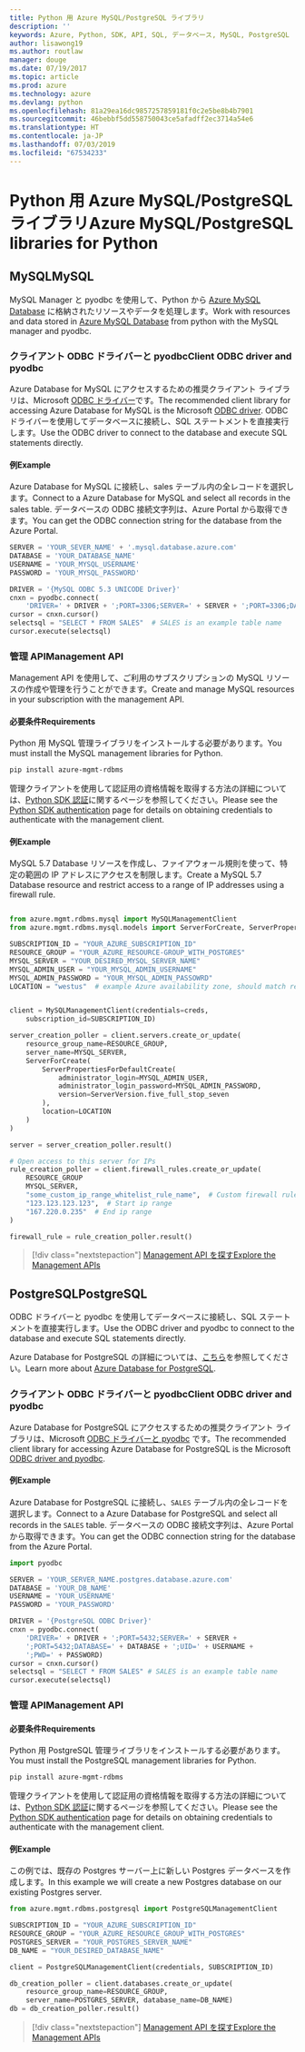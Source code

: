 ```yaml
---
title: Python 用 Azure MySQL/PostgreSQL ライブラリ
description: ''
keywords: Azure, Python, SDK, API, SQL, データベース, MySQL, PostgreSQL
author: lisawong19
ms.author: routlaw
manager: douge
ms.date: 07/19/2017
ms.topic: article
ms.prod: azure
ms.technology: azure
ms.devlang: python
ms.openlocfilehash: 81a29ea16dc9857257859181f0c2e5be8b4b7901
ms.sourcegitcommit: 46bebbf5dd558750043ce5afadff2ec3714a54e6
ms.translationtype: HT
ms.contentlocale: ja-JP
ms.lasthandoff: 07/03/2019
ms.locfileid: "67534233"
---
```

# <a name="azure-mysqlpostgresql-libraries-for-python"></a><span data-ttu-id="849e9-103">Python 用 Azure MySQL/PostgreSQL ライブラリ</span><span class="sxs-lookup"><span data-stu-id="849e9-103">Azure MySQL/PostgreSQL libraries for Python</span></span>

## <a name="mysql"></a><span data-ttu-id="849e9-104">MySQL</span><span class="sxs-lookup"><span data-stu-id="849e9-104">MySQL</span></span>

<span data-ttu-id="849e9-105">MySQL Manager と pyodbc を使用して、Python から [Azure MySQL Database](/azure/mysql/overview) に格納されたリソースやデータを処理します。</span><span class="sxs-lookup"><span data-stu-id="849e9-105">Work with resources and data stored in [Azure MySQL Database](/azure/mysql/overview) from python with the MySQL manager and pyodbc.</span></span>

### <a name="client-odbc-driver-and-pyodbc"></a><span data-ttu-id="849e9-106">クライアント ODBC ドライバーと pyodbc</span><span class="sxs-lookup"><span data-stu-id="849e9-106">Client ODBC driver and pyodbc</span></span>

<span data-ttu-id="849e9-107">Azure Database for MySQL にアクセスするための推奨クライアント ライブラリは、Microsoft [ODBC ドライバー](/azure/sql-database/sql-database-connect-query-python#prerequisites)です。</span><span class="sxs-lookup"><span data-stu-id="849e9-107">The recommended client library for accessing Azure Database for MySQL is the Microsoft [ODBC driver](/azure/sql-database/sql-database-connect-query-python#prerequisites).</span></span> <span data-ttu-id="849e9-108">ODBC ドライバーを使用してデータベースに接続し、SQL ステートメントを直接実行します。</span><span class="sxs-lookup"><span data-stu-id="849e9-108">Use the ODBC driver to connect to the database and execute SQL statements directly.</span></span>

#### <a name="example"></a><span data-ttu-id="849e9-109">例</span><span class="sxs-lookup"><span data-stu-id="849e9-109">Example</span></span>

<span data-ttu-id="849e9-110">Azure Database for MySQL に接続し、sales テーブル内の全レコードを選択します。</span><span class="sxs-lookup"><span data-stu-id="849e9-110">Connect to a Azure Database for MySQL and select all records in the sales table.</span></span> <span data-ttu-id="849e9-111">データベースの ODBC 接続文字列は、Azure Portal から取得できます。</span><span class="sxs-lookup"><span data-stu-id="849e9-111">You can get the ODBC connection string for the database from the Azure Portal.</span></span>

```python
SERVER = 'YOUR_SEVER_NAME' + '.mysql.database.azure.com'
DATABASE = 'YOUR_DATABASE_NAME'
USERNAME = 'YOUR_MYSQL_USERNAME'
PASSWORD = 'YOUR_MYSQL_PASSWORD'

DRIVER = '{MySQL ODBC 5.3 UNICODE Driver}'
cnxn = pyodbc.connect(
    'DRIVER=' + DRIVER + ';PORT=3306;SERVER=' + SERVER + ';PORT=3306;DATABASE=' + DATABASE + ';UID=' + USERNAME + ';PWD=' + PASSWORD)
cursor = cnxn.cursor()
selectsql = "SELECT * FROM SALES"  # SALES is an example table name
cursor.execute(selectsql)
```

### <a name="management-api"></a><span data-ttu-id="849e9-112">管理 API</span><span class="sxs-lookup"><span data-stu-id="849e9-112">Management API</span></span>

<span data-ttu-id="849e9-113">Management API を使用して、ご利用のサブスクリプションの MySQL リソースの作成や管理を行うことができます。</span><span class="sxs-lookup"><span data-stu-id="849e9-113">Create and manage MySQL resources in your subscription with the management API.</span></span>

#### <a name="requirements"></a><span data-ttu-id="849e9-114">必要条件</span><span class="sxs-lookup"><span data-stu-id="849e9-114">Requirements</span></span>
<span data-ttu-id="849e9-115">Python 用 MySQL 管理ライブラリをインストールする必要があります。</span><span class="sxs-lookup"><span data-stu-id="849e9-115">You must install the MySQL management libraries for Python.</span></span>
```bash
pip install azure-mgmt-rdbms
```

<span data-ttu-id="849e9-116">管理クライアントを使用して認証用の資格情報を取得する方法の詳細については、[Python SDK 認証](https://docs.microsoft.com/python/azure/python-sdk-azure-authenticate)に関するページを参照してください。</span><span class="sxs-lookup"><span data-stu-id="849e9-116">Please see the [Python SDK authentication](https://docs.microsoft.com/python/azure/python-sdk-azure-authenticate) page for details on obtaining credentials to authenticate with the management client.</span></span>

#### <a name="example"></a><span data-ttu-id="849e9-117">例</span><span class="sxs-lookup"><span data-stu-id="849e9-117">Example</span></span>

<span data-ttu-id="849e9-118">MySQL 5.7 Database リソースを作成し、ファイアウォール規則を使って、特定の範囲の IP アドレスにアクセスを制限します。</span><span class="sxs-lookup"><span data-stu-id="849e9-118">Create a MySQL 5.7 Database resource and restrict access to a range of IP addresses using a firewall rule.</span></span>

```python

from azure.mgmt.rdbms.mysql import MySQLManagementClient
from azure.mgmt.rdbms.mysql.models import ServerForCreate, ServerPropertiesForDefaultCreate, ServerVersion

SUBSCRIPTION_ID = "YOUR_AZURE_SUBSCRIPTION_ID"
RESOURCE_GROUP = "YOUR_AZURE_RESOURCE-GROUP_WITH_POSTGRES"
MYSQL_SERVER = "YOUR_DESIRED_MYSQL_SERVER_NAME"
MYSQL_ADMIN_USER = "YOUR_MYSQL_ADMIN_USERNAME"
MYSQL_ADMIN_PASSWORD = "YOUR_MYSQL_ADMIN_PASSOWRD"
LOCATION = "westus"  # example Azure availability zone, should match resource group


client = MySQLManagementClient(credentials=creds,
    subscription_id=SUBSCRIPTION_ID)

server_creation_poller = client.servers.create_or_update(
    resource_group_name=RESOURCE_GROUP,
    server_name=MYSQL_SERVER,
    ServerForCreate(
        ServerPropertiesForDefaultCreate(
            administrator_login=MYSQL_ADMIN_USER,
            administrator_login_password=MYSQL_ADMIN_PASSWORD,
            version=ServerVersion.five_full_stop_seven
        ),
        location=LOCATION
    )
)

server = server_creation_poller.result()

# Open access to this server for IPs
rule_creation_poller = client.firewall_rules.create_or_update(
    RESOURCE_GROUP
    MYSQL_SERVER,
    "some_custom_ip_range_whitelist_rule_name",  # Custom firewall rule name
    "123.123.123.123",  # Start ip range
    "167.220.0.235"  # End ip range
)

firewall_rule = rule_creation_poller.result()
```

> [!div class="nextstepaction"]
> [<span data-ttu-id="849e9-119">Management API を探す</span><span class="sxs-lookup"><span data-stu-id="849e9-119">Explore the Management APIs</span></span>](/python/api/overview/azure/postgresql/mysql/management)

## <a name="postgresql"></a><span data-ttu-id="849e9-120">PostgreSQL</span><span class="sxs-lookup"><span data-stu-id="849e9-120">PostgreSQL</span></span>
<span data-ttu-id="849e9-121">ODBC ドライバーと pyodbc を使用してデータベースに接続し、SQL ステートメントを直接実行します。</span><span class="sxs-lookup"><span data-stu-id="849e9-121">Use the ODBC driver and pyodbc to connect to the database and execute SQL statements directly.</span></span>

<span data-ttu-id="849e9-122">Azure Database for PostgreSQL の詳細については、[こちら](https://docs.microsoft.com/azure/postgresql/)を参照してください。</span><span class="sxs-lookup"><span data-stu-id="849e9-122">Learn more about [Azure Database for PostgreSQL](https://docs.microsoft.com/azure/postgresql/).</span></span>

### <a name="client-odbc-driver-and-pyodbc"></a><span data-ttu-id="849e9-123">クライアント ODBC ドライバーと pyodbc</span><span class="sxs-lookup"><span data-stu-id="849e9-123">Client ODBC driver and pyodbc</span></span>
<span data-ttu-id="849e9-124">Azure Database for PostgreSQL にアクセスするための推奨クライアント ライブラリは、Microsoft [ODBC ドライバーと pyodbc](https://docs.microsoft.com/azure/sql-database/sql-database-connect-query-python#prerequisites) です。</span><span class="sxs-lookup"><span data-stu-id="849e9-124">The recommended client library for accessing Azure Database for PostgreSQL is the Microsoft [ODBC driver and pyodbc](https://docs.microsoft.com/azure/sql-database/sql-database-connect-query-python#prerequisites).</span></span>

#### <a name="example"></a><span data-ttu-id="849e9-125">例</span><span class="sxs-lookup"><span data-stu-id="849e9-125">Example</span></span> 

<span data-ttu-id="849e9-126">Azure Database for PostgreSQL に接続し、`SALES` テーブル内の全レコードを選択します。</span><span class="sxs-lookup"><span data-stu-id="849e9-126">Connect to a Azure Database for PostgreSQL and select all records in the `SALES` table.</span></span> <span data-ttu-id="849e9-127">データベースの ODBC 接続文字列は、Azure Portal から取得できます。</span><span class="sxs-lookup"><span data-stu-id="849e9-127">You can get the ODBC connection string for the database from the Azure Portal.</span></span>

```python
import pyodbc

SERVER = 'YOUR_SERVER_NAME.postgres.database.azure.com'
DATABASE = 'YOUR_DB_NAME'
USERNAME = 'YOUR_USERNAME'
PASSWORD = 'YOUR_PASSWORD'

DRIVER = '{PostgreSQL ODBC Driver}'
cnxn = pyodbc.connect(
    'DRIVER=' + DRIVER + ';PORT=5432;SERVER=' + SERVER +
    ';PORT=5432;DATABASE=' + DATABASE + ';UID=' + USERNAME +
    ';PWD=' + PASSWORD)
cursor = cnxn.cursor()
selectsql = "SELECT * FROM SALES" # SALES is an example table name
cursor.execute(selectsql)
```

### <a name="management-api"></a><span data-ttu-id="849e9-128">管理 API</span><span class="sxs-lookup"><span data-stu-id="849e9-128">Management API</span></span>
#### <a name="requirements"></a><span data-ttu-id="849e9-129">必要条件</span><span class="sxs-lookup"><span data-stu-id="849e9-129">Requirements</span></span>
<span data-ttu-id="849e9-130">Python 用 PostgreSQL 管理ライブラリをインストールする必要があります。</span><span class="sxs-lookup"><span data-stu-id="849e9-130">You must install the PostgreSQL management libraries for Python.</span></span>
```bash
pip install azure-mgmt-rdbms
```

<span data-ttu-id="849e9-131">管理クライアントを使用して認証用の資格情報を取得する方法の詳細については、[Python SDK 認証](https://docs.microsoft.com/python/azure/python-sdk-azure-authenticate)に関するページを参照してください。</span><span class="sxs-lookup"><span data-stu-id="849e9-131">Please see the [Python SDK authentication](https://docs.microsoft.com/python/azure/python-sdk-azure-authenticate) page for details on obtaining credentials to authenticate with the management client.</span></span>

#### <a name="example"></a><span data-ttu-id="849e9-132">例</span><span class="sxs-lookup"><span data-stu-id="849e9-132">Example</span></span>
<span data-ttu-id="849e9-133">この例では、既存の Postgres サーバー上に新しい Postgres データベースを作成します。</span><span class="sxs-lookup"><span data-stu-id="849e9-133">In this example we will create a new Postgres database on our existing Postgres server.</span></span>
```python
from azure.mgmt.rdbms.postgresql import PostgreSQLManagementClient

SUBSCRIPTION_ID = "YOUR_AZURE_SUBSCRIPTION_ID"
RESOURCE_GROUP = "YOUR_AZURE_RESOURCE_GROUP_WITH_POSTGRES"
POSTGRES_SERVER = "YOUR_POSTGRES_SERVER_NAME"
DB_NAME = "YOUR_DESIRED_DATABASE_NAME"

client = PostgreSQLManagementClient(credentials, SUBSCRIPTION_ID)

db_creation_poller = client.databases.create_or_update(
    resource_group_name=RESOURCE_GROUP,
    server_name=POSTGRES_SERVER, database_name=DB_NAME)
db = db_creation_poller.result()
```

> [!div class="nextstepaction"]
> [<span data-ttu-id="849e9-134">Management API を探す</span><span class="sxs-lookup"><span data-stu-id="849e9-134">Explore the Management APIs</span></span>](/python/api/overview/azure/postgresql/mysql/management)
